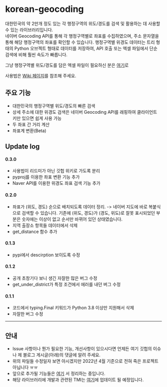 # korean-geocoding

 대한민국의 약 2만개 정도 있는 각 행정구역의 위도/경도를 검색 및 활용하는 데 사용할 수 있는 라이브러리입니다.  
네이버 Geocoding API를 통해 각 행정구역별로 좌표를 수집하였으며, 주소 문자열을 통해 해당 행정구역의 좌표를 확인할 수 있습니다. 
행정구역별 위경도 데이터는 트리 형태의 Python 오브젝트 형태로 데이터를 저장하여, API 호출 또는 엑셀 파일에서 단순 검색에 비해 훨씬 속도가 빠릅니다.  

그냥 행정구역별 위도/경도를 담은 엑셀 파일이 필요하신 분은 [여기](https://skyseven73.tistory.com/23)로

사용법은 [Wiki 페이지](https://github.com/RE-A/korean-geocoding/wiki/Usage)를 참조해 주세요.

## 주요 기능

- 대한민국의 행정구역별 위도/경도의 빠른 검색
- 상세 주소에 대한 위경도 검색은 네이버 Geocoding API를 래핑하여 클라이언트 키만 있으면 쉽게 사용 가능
- 두 좌표 간 거리 계산
- 좌표계 변환(Beta)


## Update log

#### 0.3.0

- 사용법이 리드미가 아닌 깃헙 위키로 가도록 분리
- pyproj를 이용한 좌표 변환 기능 추가
- Naver API를 이용한 위경도 좌표 검색 기능 추가

#### 0.2.0

- 좌표가 (위도, 경도) 순으로 배치되도록 데이터 정리. -> 네이버 지도에 바로 복붙식으로 검색할 수 있습니다.
기존에 (위도, 경도)가 (경도, 위도)로 잘못 표시되었던 부분은 숫자에는 이상이 없고 순서만 바뀌어 있던 상태였습니다.
- 지역 출장소 항목들 데이터에서 삭제
- get_distance 함수 추가


#### 0.1.3

- pypi에서 descirption 보이도록 수정

#### 0.1.2

- 공개 초창기다 보니 생긴 자잘한 많은 버그 수정
- get_under_district가 특정 조건에서 에러를 내던 버그 수정


#### 0.1.1

- 코드에서 typing.Final 키워드가 Python 3.8 이상만 지원해서 삭제
- 자잘한 버그 수정 


-----------------------------------------

## 안내

- Issue 사항이나 뭔가 필요한 기능, 개선사항이 있으시다면 언제든 여기 깃헙의 이슈나 제 블로그 게시글(아래)의 댓글에 알려 주세요.
- 위의 파일들 수정일자 보면 아시겠지만 2022년 4월 기준으로 전혀 죽은 프로젝트 아닙니다 ㅠㅠ
- 앞으로 추가될 기능들은 [여기](https://github.com/RE-A/korean-geocoding/issues/5) 서 정리하는 중입니다.
- 해당 라이브러리에 개발과 관련된 TMI는 [여기](https://skyseven73.tistory.com/24)에 업데이트 될 예정입니다.
